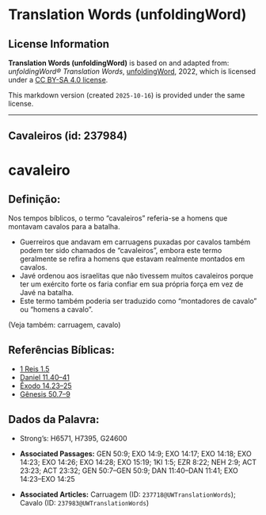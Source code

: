 # Translation Words (unfoldingWord)

## License Information

**Translation Words (unfoldingWord)** is based on and adapted from: _unfoldingWord® Translation Words_, [unfoldingWord](https://unfoldingword.org/utw), 2022, which is licensed under a [CC BY-SA 4.0 license](https://creativecommons.org/licenses/by-sa/4.0/legalcode.en).

This markdown version (created `2025-10-16`) is provided under the same license.



--------------------------------

## Cavaleiros (id: 237984)

cavaleiro
=========

Definição:
----------

Nos tempos bíblicos, o termo “cavaleiros” referia\-se a homens que montavam cavalos para a batalha.

* Guerreiros que andavam em carruagens puxadas por cavalos também podem ter sido chamados de “cavaleiros”, embora este termo geralmente se refira a homens que estavam realmente montados em cavalos.
* Javé ordenou aos israelitas que não tivessem muitos cavaleiros porque ter um exército forte os faria confiar em sua própria força em vez de Javé na batalha.
* Este termo também poderia ser traduzido como “montadores de cavalo” ou “homens a cavalo”.

(Veja também: carruagem, cavalo)

Referências Bíblicas:
---------------------

* [1 Reis 1\.5](https://ref.ly/1Kgs1:5)
* [Daniel 11\.40–41](https://ref.ly/Dan11:40-Dan11:41)
* [Êxodo 14\.23–25](https://ref.ly/Exod14:23-Exod14:25)
* [Gênesis 50\.7–9](https://ref.ly/Gen50:7-Gen50:9)

Dados da Palavra:
-----------------

* Strong’s: H6571, H7395, G24600

* **Associated Passages:** GEN 50:9; EXO 14:9; EXO 14:17; EXO 14:18; EXO 14:23; EXO 14:26; EXO 14:28; EXO 15:19; 1KI 1:5; EZR 8:22; NEH 2:9; ACT 23:23; ACT 23:32; GEN 50:7–GEN 50:9; DAN 11:40–DAN 11:41; EXO 14:23–EXO 14:25
* **Associated Articles:** Carruagem (ID: `237718@UWTranslationWords`); Cavalo (ID: `237983@UWTranslationWords`)

